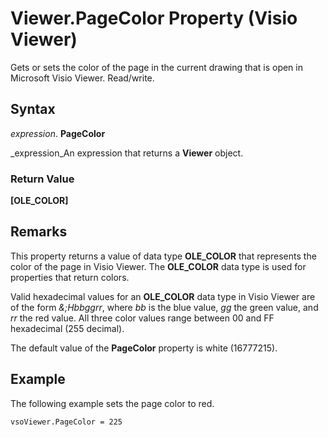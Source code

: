 
# Viewer.PageColor Property (Visio Viewer)

Gets or sets the color of the page in the current drawing that is open in Microsoft Visio Viewer. Read/write.


## Syntax

 _expression_. **PageColor**

 _expression_An expression that returns a  **Viewer** object.


### Return Value

 **[OLE_COLOR]**


## Remarks

This property returns a value of data type  **OLE_COLOR** that represents the color of the page in Visio Viewer. The **OLE_COLOR** data type is used for properties that return colors.

Valid hexadecimal values for an  **OLE_COLOR** data type in Visio Viewer are of the form _&;Hbbggrr_, where  _bb_ is the blue value, _gg_ the green value, and _rr_ the red value. All three color values range between 00 and FF hexadecimal (255 decimal).

The default value of the  **PageColor** property is white (16777215).


## Example

The following example sets the page color to red.


```
vsoViewer.PageColor = 225
```

